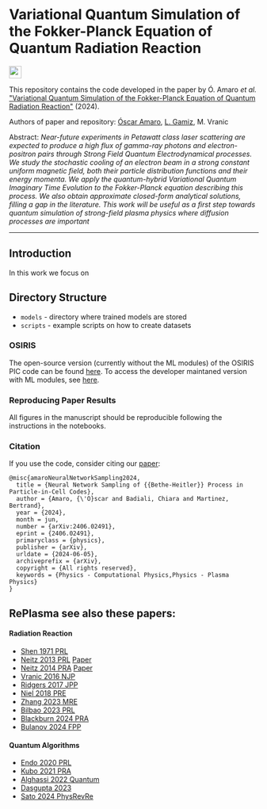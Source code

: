 Variational Quantum Simulation of the Fokker-Planck Equation of Quantum Radiation Reaction
=============================================================================================================================

<a href="https://arxiv.org/abs/2406.02491" style='vertical-align:middle; display:inline;'><img
							src="https://img.shields.io/badge/plasm--ph-arXiv%3A2406.02491-B31B1B.svg" class="plain" style="height:25px;" /></a>

This repository contains the code developed in the paper by Ó. Amaro _et al._ ["Variational Quantum Simulation of the Fokker-Planck Equation of Quantum Radiation Reaction"](https://arxiv.org/abs/2406.02491) (2024).

Authors of paper and repository: [Óscar Amaro](https://github.com/OsAmaro), [L. Gamiz](https://github.com/linigoga), M. Vranic

Abstract: _Near-future experiments in Petawatt class laser scattering are expected to produce a high flux of gamma-ray photons and electron-positron pairs through Strong Field Quantum Electrodynamical processes. We study the stochastic cooling of an electron beam in a strong constant uniform magnetic field, both their particle distribution functions and their energy momenta. We apply the quantum-hybrid Variational Quantum Imaginary Time Evolution to the Fokker-Planck equation describing this process. We also obtain approximate closed-form analytical solutions, filling a gap in the literature. This work will be useful as a first step towards quantum simulation of strong-field plasma physics where diffusion processes are important_

---


## Introduction

In this work we focus on


## Directory Structure

- ```models``` - directory where trained models are stored
- ```scripts``` - example scripts on how to create datasets

### OSIRIS

The open-source version (currently without the ML modules) of the OSIRIS PIC code can be found [here](https://osiris-code.github.io/). To access the developer maintaned version with ML modules, see [here](https://epp.tecnico.ulisboa.pt/osiris/).



### Reproducing Paper Results

All figures in the manuscript should be reproducible following the instructions in the notebooks.



### Citation

If you use the code, consider citing our [paper](https://arxiv.org/abs/2406.02491):

```
@misc{amaroNeuralNetworkSampling2024,
  title = {Neural Network Sampling of {{Bethe-Heitler}} Process in Particle-in-Cell Codes},
  author = {Amaro, {\'O}scar and Badiali, Chiara and Martinez, Bertrand},
  year = {2024},
  month = jun,
  number = {arXiv:2406.02491},
  eprint = {2406.02491},
  primaryclass = {physics},
  publisher = {arXiv},
  urldate = {2024-06-05},
  archiveprefix = {arXiv},
  copyright = {All rights reserved},
  keywords = {Physics - Computational Physics,Physics - Plasma Physics}
}
```

## RePlasma see also these papers:
#### Radiation Reaction
- [Shen 1971 PRL](https://github.com/RePlasma/PhysRevLett.28.455)
- [Neitz 2013 PRL]() [Paper](https://journals.aps.org/prl/abstract/10.1103/PhysRevLett.111.054802)
- [Neitz 2014 PRA]() [Paper](https://journals.aps.org/pra/abstract/10.1103/PhysRevA.90.022102)
- [Vranic 2016 NJP](https://github.com/RePlasma/Vranic_2016_New_J._Phys._18_073035)
- [Ridgers 2017 JPP](https://www.cambridge.org/core/journals/journal-of-plasma-physics/article/signatures-of-quantum-effects-on-radiation-reaction-in-laserelectronbeam-collisions/29DE2EE1FA9375440C85ED700DC1E98B)
- [Niel 2018 PRE](https://github.com/RePlasma/PhysRevE.97.043209)
- [Zhang 2023 MRE](https://github.com/RePlasma/5.0157663)
- [Bilbao 2023 PRL](https://github.com/RePlasma/PhysRevLett.130.165101)
- [Blackburn 2024 PRA](https://github.com/RePlasma/PhysRevA.109.022234)
- [Bulanov 2024 FPP](https://github.com/RePlasma/j.fpp.2024.100036)

#### Quantum Algorithms
- [Endo 2020 PRL](https://github.com/RePlasma/PhysRevLett.125.010501)
- [Kubo 2021 PRA](https://github.com/RePlasma/PhysRevA.103.052425)
- [Alghassi 2022 Quantum](https://github.com/RePlasma/q-2022-06-07-730)
- [Dasgupta 2023](https://github.com/RePlasma/2208.13372)
- [Sato 2024 PhysRevRe](https://github.com/RePlasma/PhysRevResearch.6.033246)

